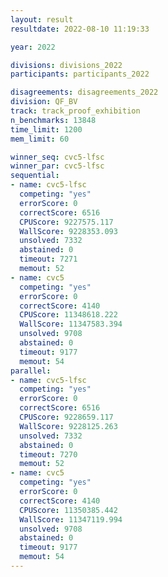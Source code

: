 ```yaml
---
layout: result
resultdate: 2022-08-10 11:19:33

year: 2022

divisions: divisions_2022
participants: participants_2022

disagreements: disagreements_2022
division: QF_BV
track: track_proof_exhibition
n_benchmarks: 13848
time_limit: 1200
mem_limit: 60

winner_seq: cvc5-lfsc
winner_par: cvc5-lfsc
sequential:
- name: cvc5-lfsc
  competing: "yes"
  errorScore: 0
  correctScore: 6516
  CPUScore: 9227575.117
  WallScore: 9228353.093
  unsolved: 7332
  abstained: 0
  timeout: 7271
  memout: 52
- name: cvc5
  competing: "yes"
  errorScore: 0
  correctScore: 4140
  CPUScore: 11348618.222
  WallScore: 11347583.394
  unsolved: 9708
  abstained: 0
  timeout: 9177
  memout: 54
parallel:
- name: cvc5-lfsc
  competing: "yes"
  errorScore: 0
  correctScore: 6516
  CPUScore: 9228659.117
  WallScore: 9228125.263
  unsolved: 7332
  abstained: 0
  timeout: 7270
  memout: 52
- name: cvc5
  competing: "yes"
  errorScore: 0
  correctScore: 4140
  CPUScore: 11350385.442
  WallScore: 11347119.994
  unsolved: 9708
  abstained: 0
  timeout: 9177
  memout: 54
---
```

